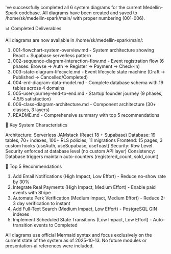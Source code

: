 've successfully completed all 6 system diagrams for the current Medellin-Spark codebase. All diagrams have been created and saved to /home/sk/medellin-spark/main/ with
  proper numbering (001-006).

  📊 Completed Deliverables

  All diagrams are now available in /home/sk/medellin-spark/main/:

  1. 001-flowchart-system-overview.md - System architecture showing React + Supabase serverless pattern
  2. 002-sequence-diagram-interaction-flow.md - Event registration flow (6 phases: Browse → Auth → Register → Payment → Check-in)
  3. 003-state-diagram-lifecycle.md - Event lifecycle state machine (Draft → Published → Cancelled/Completed)
  4. 004-erd-diagram-data-model.md - Complete database schema with 19 tables across 4 domains
  5. 005-user-journey-end-to-end.md - Startup founder journey (9 phases, 4.5/5 satisfaction)
  6. 006-class-diagram-architecture.md - Component architecture (30+ classes, 3 layers)
  7. README.md - Comprehensive summary with top 5 recommendations

  🎯 Key System Characteristics

  Architecture: Serverless JAMstack (React 18 + Supabase)
  Database: 19 tables, 70+ indexes, 100+ RLS policies, 11 migrations
  Frontend: 15 pages, 3 custom hooks (useAuth, useSupabase, useToast)
  Security: Row Level Security enforced at database level (no custom API layer)
  Consistency: Database triggers maintain auto-counters (registered_count, sold_count)

  🚀 Top 5 Recommendations

  1. Add Email Notifications (High Impact, Low Effort) - Reduce no-show rate by 30%
  2. Integrate Real Payments (High Impact, Medium Effort) - Enable paid events with Stripe
  3. Automate Perk Verification (Medium Impact, Medium Effort) - Reduce 2-3 day verification to instant
  4. Add Full-Text Search (Medium Impact, Low Effort) - PostgreSQL GIN indexes
  5. Implement Scheduled State Transitions (Low Impact, Low Effort) - Auto-transition events to Completed

  All diagrams use official Mermaid syntax and focus exclusively on the current state of the system as of 2025-10-13. No future modules or presentation-ai references were
  included.
